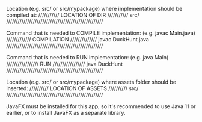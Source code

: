 Location (e.g. src/ or src/mypackage) where implementation should be compiled at:
/////////// LOCATION OF DIR ///////////
src/
///////////////////////////////////////////////////

Command that is needed to COMPILE implementation:
(e.g. javac Main.java)
///////////// COMPILATION //////////////
javac DuckHunt.java
///////////////////////////////////////////////////

Command that is needed to RUN implementation:
(e.g. java Main)
///////////////// RUN /////////////////
java DuckHunt
///////////////////////////////////////////////////

Location (e.g. src/ or src/mypackage) where assets folder should be inserted:
////////// LOCATION OF ASSETS //////////
src/
///////////////////////////////////////////////////


JavaFX must be installed for this app, so it's recommended to use Java 11 or earlier, or to install JavaFX as a separate library.

